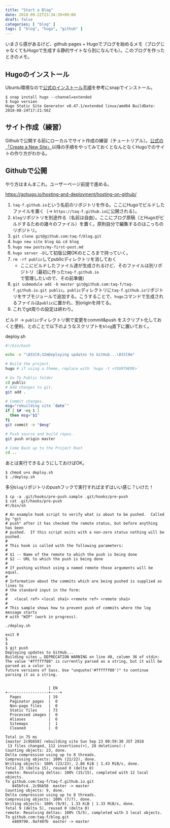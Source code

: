 ```yaml
---
title: "Start a Blog"
date: 2018-09-22T23:34:39+09:00
draft: false
categories: [ "blog" ]
tags: [ "blog", "hugo", "github" ]
---
```


いまさら感があるけど、github pages + Hugoでブログを始めるメモ（ブログじゃなくてもHugoで生成する静的サイトなら別になんでも）。このブログを作ったときのメモ。

## Hugoのインストール

Ubuntu環境なので[公式のインストール手順](https://gohugo.io/getting-started/installing/#linux)を参考にsnapでインストール。

```
$ snap install hugo --channel=extended
$ hugo version
Hugo Static Site Generator v0.47.1/extended linux/amd64 BuildDate: 2018-08-24T17:21:56Z
```

## サイト作成（練習）

Githubで公開する前にローカルでサイト作成の練習（チュートリアル）。[公式の「Create a New Site」](https://gohugo.io/getting-started/quick-start/#step-2-create-a-new-site)以降の手順をやってみておくとなんとなくHugoでのサイトの作り方がわかる。

## Githubで公開

やり方はまんまこれ。ユーザーページ前提で進める。

https://gohugo.io/hosting-and-deployment/hosting-on-github/

1. `taq-f.github.io`という名前のリポジトリを作る。ここにHugoでビルドしたファイルを置く（-> `https://taq-f.github.io`に公開される）。
1. `blog`リポジトリを別途作る（名前は自由）。ここにブログ原稿（とHugoがビルドするための諸々のファイル）を置く。原則自分で編集するのはこっちのリポジトリ。
1. `git clone git@github.com:taq-f/blog.git`
1. `hugo new site blog && cd blog`
1. `hugo new posts/my-first-post.md`
1. `hugo server -D`して初版公開OKのところまで持っていく。
1. `rm -rf public`してpublicディレクトリを消しておく
    * ここにビルドしたファイル達が生成されるけど、そのファイルは別リポジトリ（最初に作った`taq-f.github.io`で管理したいので、その前準備）
1. `git submodule add -b master git@github.com:taq-f/taq-f.github.io.git public`。`public`ディレクトリに`taq-f.github.io`リポジトリをサブモジュールで追加する。こうすることで、`hugo`コマンドで生成されるファイルは`public`に置かれ、別originを持てる。
1. これでgit周りの設定は終わり。

ビルド -> `public`ディレクトリ側で変更をcommit&push をスクリプト化しておくと便利、とのことで以下のようなスクリプトを`blog`直下に置いておく。

deploy.sh

```bash
#!/bin/bash

echo -e "\033[0;32mDeploying updates to GitHub...\033[0m"

# Build the project.
hugo # if using a theme, replace with `hugo -t <YOURTHEME>`

# Go To Public folder
cd public
# Add changes to git.
git add .

# Commit changes.
msg="rebuilding site `date`"
if [ $# -eq 1 ]
  then msg="$1"
fi
git commit -m "$msg"

# Push source and build repos.
git push origin master

# Come Back up to the Project Root
cd ..
```

あとは実行できるようにしておけばOK。

```
$ chmod u+x deploy.sh
$ ./deploy.sh
```

多分`blog`リポジトリのpushフックで実行すればまずはいい感じ？いけた！

```
$ cp -a .git/hooks/pre-push.sample .git/hooks/pre-push
$ cat .git/hooks/pre-push
#!/bin/sh

# An example hook script to verify what is about to be pushed.  Called by "git
# push" after it has checked the remote status, but before anything has been
# pushed.  If this script exits with a non-zero status nothing will be pushed.
#
# This hook is called with the following parameters:
#
# $1 -- Name of the remote to which the push is being done
# $2 -- URL to which the push is being done
#
# If pushing without using a named remote those arguments will be equal.
#
# Information about the commits which are being pushed is supplied as lines to
# the standard input in the form:
#
#   <local ref> <local sha1> <remote ref> <remote sha1>
#
# This sample shows how to prevent push of commits where the log message starts
# with "WIP" (work in progress).

./deploy.sh

exit 0
$
$
$ git push
Deploying updates to GitHub...
Building sites … DEPRECATION WARNING on line 40, column 36 of stdin:
The value "#ffffff80" is currently parsed as a string, but it will be parsed as a color in
future versions of Sass. Use "unquote('#ffffff80')" to continue parsing it as a string.


                   | EN
+------------------+----+
  Pages            | 19
  Paginator pages  |  0
  Non-page files   |  0
  Static files     | 73
  Processed images |  0
  Aliases          |  6
  Sitemaps         |  1
  Cleaned          |  0

Total in 75 ms
[master 2c9bb58] rebuilding site Sun Sep 23 00:59:38 JST 2018
 13 files changed, 112 insertions(+), 28 deletions(-)
Counting objects: 23, done.
Delta compression using up to 8 threads.
Compressing objects: 100% (22/22), done.
Writing objects: 100% (23/23), 2.86 KiB | 1.43 MiB/s, done.
Total 23 (delta 15), reused 0 (delta 0)
remote: Resolving deltas: 100% (15/15), completed with 12 local objects.
To github.com:taq-f/taq-f.github.io.git
   845bfc4..2c9bb58  master -> master
Counting objects: 9, done.
Delta compression using up to 8 threads.
Compressing objects: 100% (7/7), done.
Writing objects: 100% (9/9), 1.33 KiB | 1.33 MiB/s, done.
Total 9 (delta 5), reused 0 (delta 0)
remote: Resolving deltas: 100% (5/5), completed with 3 local objects.
To github.com:taq-f/blog.git
   e889790..9af48fb  master -> master
```

